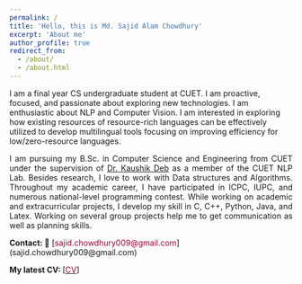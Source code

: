 ```yaml
---
permalink: /
title: 'Hello, this is Md. Sajid Alam Chowdhury'
excerpt: 'About me'
author_profile: true
redirect_from:
  - /about/
  - /about.html
---
```


<!---
<p align="justify">
  <b><font color="red"><h2> (Under Construction)</h2></font></b>
</p>

author_profile: true
redirect_from:
  - /about/
  - /about.html
-->

<!-- --- -->

<p align="justify">

I am a final year CS undergraduate student at CUET. I am proactive, focused, and passionate about exploring new technologies. I am enthusiastic about NLP and Computer Vision. I am interested in exploring how existing resources of resource-rich languages can be effectively utilized to develop multilingual tools focusing on improving efficiency for low/zero-resource languages.

</p> 
 <!---
 I am enthusiastic about Multilingual and Multimodal NLP research. I am interested in exploring how existing resources of resource-rich languages can be effectively utilized to develop multilingual tools focusing on improving efficiency for low/zero-resource languages.
-->
<p align="justify">
I am pursuing my B.Sc. in Computer Science and Engineering from CUET under the supervision of <a href="https://scholar.google.com/citations?user=du_bCPIAAAAJ&hl=en"> Dr. Kaushik Deb</a> as a member of the CUET NLP Lab. Besides research, I love to work with Data structures and Algorithms. Throughout my academic career, I have participated in ICPC, IUPC, and numerous national-level programming contest. While working on academic and extracurricular projects, I develop my skill in C, C++, Python, Java, and Latex. Working on several group projects help me to get communication as well as planning skills. 
</p>
 <!---
 Previously, I worked as an Assistant Professor at Chittagong University of Engineering and Technology <a href="https://www.cuet.ac.bd/">(CUET)</a>. While working on academic and extracurricular projects, I develop my skill in C, C++, Python, Java, Php, and Latex. Working on several group projects help me to get communication as well as planning skills. 
-->
<b>Contact: 📧</b> [<font color= "#990033" >sajid.chowdhury009@gmail.com</font>](sajid.chowdhury009@gmail.com)

<b>My latest CV: </b> [<a href="https://drive.google.com/file/d/10vJ-v37ivWuUu2BkTabDafR662SEi2gR/view?usp=sharing"><font color="#990033">CV</font></a>]

